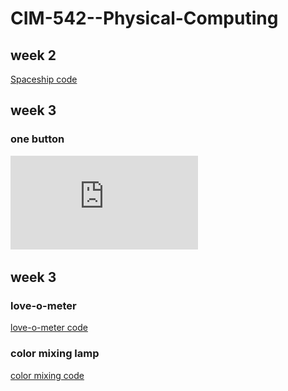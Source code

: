 # CIM-542--Physical-Computing

## week 2

[Spaceship code](https://github.com/ashleycosette/CIM-542--Physical-Computing/blob/master/Spaceship/Spaceship.ino)


## week 3

### one button

![](https://github.com/ashleycosette/CIM-542--Physical-Computing/blob/master/Week3hw.pdf)


## week 3

### love-o-meter

[love-o-meter code](https://github.com/ashleycosette/CIM-542--Physical-Computing/blob/master/Loveometer/Loveometer.ino)

### color mixing lamp

[color mixing code](https://github.com/ashleycosette/CIM-542--Physical-Computing/blob/master/Colormixing/Colormixing/Colormixing.ino)

